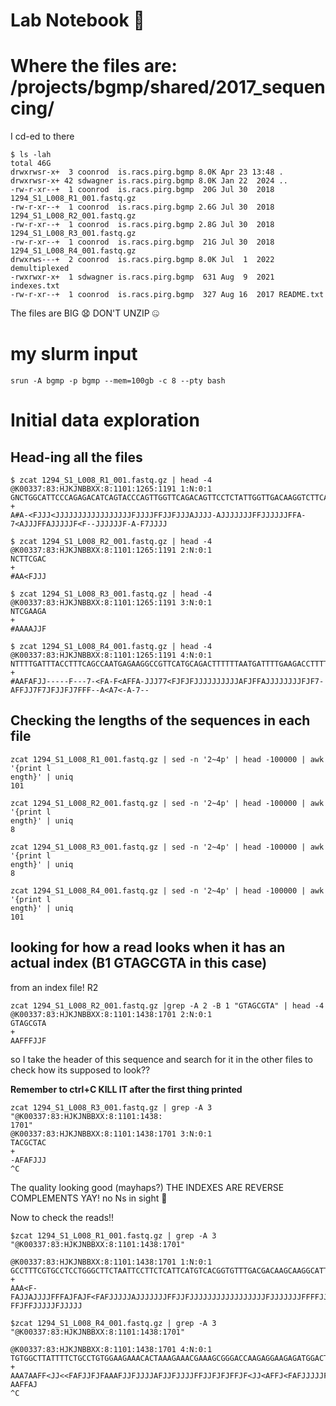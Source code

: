 # Lab Notebook :rose:

# Where the files are: /projects/bgmp/shared/2017_sequencing/

I cd-ed to there

```
$ ls -lah
total 46G
drwxrwsr-x+  3 coonrod  is.racs.pirg.bgmp 8.0K Apr 23 13:48 .
drwxrwsr-x+ 42 sdwagner is.racs.pirg.bgmp 8.0K Jan 22  2024 ..
-rw-r-xr--+  1 coonrod  is.racs.pirg.bgmp  20G Jul 30  2018 1294_S1_L008_R1_001.fastq.gz
-rw-r-xr--+  1 coonrod  is.racs.pirg.bgmp 2.6G Jul 30  2018 1294_S1_L008_R2_001.fastq.gz
-rw-r-xr--+  1 coonrod  is.racs.pirg.bgmp 2.8G Jul 30  2018 1294_S1_L008_R3_001.fastq.gz
-rw-r-xr--+  1 coonrod  is.racs.pirg.bgmp  21G Jul 30  2018 1294_S1_L008_R4_001.fastq.gz
drwxrws---+  2 coonrod  is.racs.pirg.bgmp 8.0K Jul  1  2022 demultiplexed
-rwxrwxr-x+  1 sdwagner is.racs.pirg.bgmp  631 Aug  9  2021 indexes.txt
-rw-r-xr--+  1 coonrod  is.racs.pirg.bgmp  327 Aug 16  2017 README.txt
```

The files are BIG 😧 DON'T UNZIP 🤐

# my slurm input

```
srun -A bgmp -p bgmp --mem=100gb -c 8 --pty bash
```

# Initial data exploration

## Head-ing all the files
```
$ zcat 1294_S1_L008_R1_001.fastq.gz | head -4
@K00337:83:HJKJNBBXX:8:1101:1265:1191 1:N:0:1
GNCTGGCATTCCCAGAGACATCAGTACCCAGTTGGTTCAGACAGTTCCTCTATTGGTTGACAAGGTCTTCATTTCTAGTGATATCAACACGGTGTCTACAA
+
A#A-<FJJJ<JJJJJJJJJJJJJJJJJFJJJJFFJJFJJJAJJJJ-AJJJJJJJFFJJJJJJFFA-7<AJJJFFAJJJJJF<F--JJJJJJF-A-F7JJJJ

$ zcat 1294_S1_L008_R2_001.fastq.gz | head -4
@K00337:83:HJKJNBBXX:8:1101:1265:1191 2:N:0:1
NCTTCGAC
+
#AA<FJJJ

$ zcat 1294_S1_L008_R3_001.fastq.gz | head -4
@K00337:83:HJKJNBBXX:8:1101:1265:1191 3:N:0:1
NTCGAAGA
+
#AAAAJJF

$ zcat 1294_S1_L008_R4_001.fastq.gz | head -4
@K00337:83:HJKJNBBXX:8:1101:1265:1191 4:N:0:1
NTTTTGATTTACCTTTCAGCCAATGAGAAGGCCGTTCATGCAGACTTTTTTAATGATTTTGAAGACCTTTTTGATGATGATGATGTCCAGTGAGGCCTCCC
+
#AAFAFJJ-----F---7-<FA-F<AFFA-JJJ77<FJFJFJJJJJJJJJJAFJFFAJJJJJJJJFJF7-AFFJJ7F7JFJJFJ7FFF--A<A7<-A-7--
```

## Checking the lengths of the sequences in each file

```
zcat 1294_S1_L008_R1_001.fastq.gz | sed -n '2~4p' | head -100000 | awk '{print l
ength}' | uniq  
101

zcat 1294_S1_L008_R2_001.fastq.gz | sed -n '2~4p' | head -100000 | awk '{print l
ength}' | uniq  
8

zcat 1294_S1_L008_R3_001.fastq.gz | sed -n '2~4p' | head -100000 | awk '{print l
ength}' | uniq  
8

zcat 1294_S1_L008_R4_001.fastq.gz | sed -n '2~4p' | head -100000 | awk '{print l
ength}' | uniq  
101

```

## looking for how a read looks when it has an actual index (B1	GTAGCGTA in this case)

from an index file! R2
```
zcat 1294_S1_L008_R2_001.fastq.gz |grep -A 2 -B 1 "GTAGCGTA" | head -4
@K00337:83:HJKJNBBXX:8:1101:1438:1701 2:N:0:1
GTAGCGTA
+
AAFFFJJF
```

so I take the header of this sequence and search for it in the other files to check how its supposed to look??

**Remember to ctrl+C KILL IT after the first thing printed**
```
zcat 1294_S1_L008_R3_001.fastq.gz | grep -A 3 "@K00337:83:HJKJNBBXX:8:1101:1438:
1701" 
@K00337:83:HJKJNBBXX:8:1101:1438:1701 3:N:0:1
TACGCTAC
+
-AFAFJJJ
^C
```
The quality looking good (mayhaps?) THE INDEXES ARE REVERSE COMPLEMENTS YAY! no Ns in sight 👀

Now to check the reads!!

```
$zcat 1294_S1_L008_R1_001.fastq.gz | grep -A 3 "@K00337:83:HJKJNBBXX:8:1101:1438:1701"

@K00337:83:HJKJNBBXX:8:1101:1438:1701 1:N:0:1
GCCTTTCGTGCCTCCTGGGCTTCTAATTCCTTCTCATTCATGTCACGGTGTTTGACGACAAGCAAGGCATTGGTACCTGACTGAACCCCAGCCTTGGCCCG
+
AAA<F-FAJJAJJJJFFFAJFAJF<FAFJJJJJAJJJJJJJFFJJFJJJJJJJJJJJJJJJJJFJJJJJJJFFFFJJJJFJJJF-FFJFFJJJJJFJJJJJ

$zcat 1294_S1_L008_R4_001.fastq.gz | grep -A 3 "@K00337:83:HJKJNBBXX:8:1101:1438:1701"

@K00337:83:HJKJNBBXX:8:1101:1438:1701 4:N:0:1
TGTGGCTTATTTTCTGCCTGTGGAAGAAACACTAAAGAAACGAAAGCGGGACCAAGAGGAAGAGATGGACTATGCACCAGATGATGTGTATGACTATAAGA
+
AAA7AAFF<JJ<<FAFJJFJFAAAFJJFJJJJAFJJFJJJJFFJJFJFJFFJF<JJ<AFFJ<FAFJJJJJFJ7JJFFFJJJFJJJ7<F7JJJFF-AAFFAJ
^C
```
